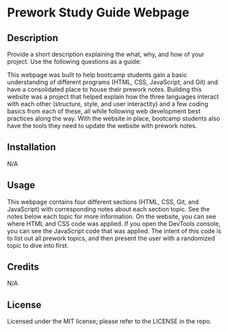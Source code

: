 # Prework Study Guide Webpage

## Description

Provide a short description explaining the what, why, and how of your project. Use the following questions as a guide:

This webpage was built to help bootcamp students gain a basic understanding of different programs (HTML, CSS, JavaScript, and Git) and have a consolidated place to house their prework notes. Building this website was a project that helped explain how the three languages interact with each other (structure, style, and user interactity) and a few coding basics from each of these, all while following web development best practices along the way. With the website in place, bootcamp students also have the tools they need to update the website with prework notes.


## Installation

N/A

## Usage

This webpage contains four different sections (HTML, CSS, Git, and JavaScript) with corresponding notes about each section topic. See the notes below each topic for more information. On the website, you can see where HTML and CSS code was applied. If you open the DevTools console, you can see the JavaScript code that was applied. The intent of this code is to list out all prework topics, and then present the user with a randomized topic to dive into first.


## Credits

N/A

## License

Licensed under the MIT license; please refer to the LICENSE in the repo.